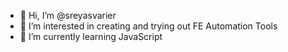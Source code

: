 - 👋 Hi, I’m @sreyasvarier
- 👀 I’m interested in creating and trying out FE Automation Tools
- 🌱 I’m currently learning JavaScript
<!---
sreyasvarier/sreyasvarier is a ✨ special ✨ repository because its `README.md` (this file) appears on your GitHub profile.
You can click the Preview link to take a look at your changes.
--->
